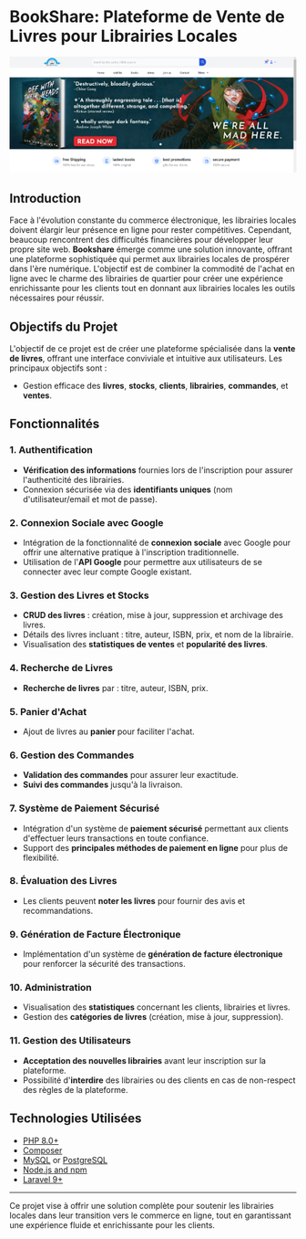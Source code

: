
# BookShare: Plateforme de Vente de Livres pour Librairies Locales
![alt text](public/img/demo.png)
## Introduction

Face à l'évolution constante du commerce électronique, les librairies locales doivent élargir leur présence en ligne pour rester compétitives. Cependant, beaucoup rencontrent des difficultés financières pour développer leur propre site web. **Bookshare** émerge comme une solution innovante, offrant une plateforme sophistiquée qui permet aux librairies locales de prospérer dans l'ère numérique. L'objectif est de combiner la commodité de l'achat en ligne avec le charme des librairies de quartier pour créer une expérience enrichissante pour les clients tout en donnant aux librairies locales les outils nécessaires pour réussir.

## Objectifs du Projet

L'objectif de ce projet est de créer une plateforme spécialisée dans la **vente de livres**, offrant une interface conviviale et intuitive aux utilisateurs. Les principaux objectifs sont :
- Gestion efficace des **livres**, **stocks**, **clients**, **librairies**, **commandes**, et **ventes**.

## Fonctionnalités

### 1. Authentification
- **Vérification des informations** fournies lors de l'inscription pour assurer l'authenticité des librairies.
- Connexion sécurisée via des **identifiants uniques** (nom d'utilisateur/email et mot de passe).

### 2. Connexion Sociale avec Google
- Intégration de la fonctionnalité de **connexion sociale** avec Google pour offrir une alternative pratique à l'inscription traditionnelle.
- Utilisation de l'**API Google** pour permettre aux utilisateurs de se connecter avec leur compte Google existant.

### 3. Gestion des Livres et Stocks
- **CRUD des livres** : création, mise à jour, suppression et archivage des livres.
- Détails des livres incluant : titre, auteur, ISBN, prix, et nom de la librairie.
- Visualisation des **statistiques de ventes** et **popularité des livres**.

### 4. Recherche de Livres
- **Recherche de livres** par : titre, auteur, ISBN, prix.

### 5. Panier d'Achat
- Ajout de livres au **panier** pour faciliter l'achat.

### 6. Gestion des Commandes
- **Validation des commandes** pour assurer leur exactitude.
- **Suivi des commandes** jusqu'à la livraison.

### 7. Système de Paiement Sécurisé
- Intégration d'un système de **paiement sécurisé** permettant aux clients d'effectuer leurs transactions en toute confiance.
- Support des **principales méthodes de paiement en ligne** pour plus de flexibilité.

### 8. Évaluation des Livres
- Les clients peuvent **noter les livres** pour fournir des avis et recommandations.

### 9. Génération de Facture Électronique
- Implémentation d'un système de **génération de facture électronique** pour renforcer la sécurité des transactions.

### 10. Administration
- Visualisation des **statistiques** concernant les clients, librairies et livres.
- Gestion des **catégories de livres** (création, mise à jour, suppression).

### 11. Gestion des Utilisateurs
- **Acceptation des nouvelles librairies** avant leur inscription sur la plateforme.
- Possibilité d'**interdire** des librairies ou des clients en cas de non-respect des règles de la plateforme.

## Technologies Utilisées
- [PHP 8.0+](https://www.php.net/)
- [Composer](https://getcomposer.org/)
- [MySQL](https://www.mysql.com/) or [PostgreSQL](https://www.postgresql.org/)
- [Node.js and npm](https://nodejs.org/)
- [Laravel 9+](https://laravel.com/)
---

Ce projet vise à offrir une solution complète pour soutenir les librairies locales dans leur transition vers le commerce en ligne, tout en garantissant une expérience fluide et enrichissante pour les clients.
